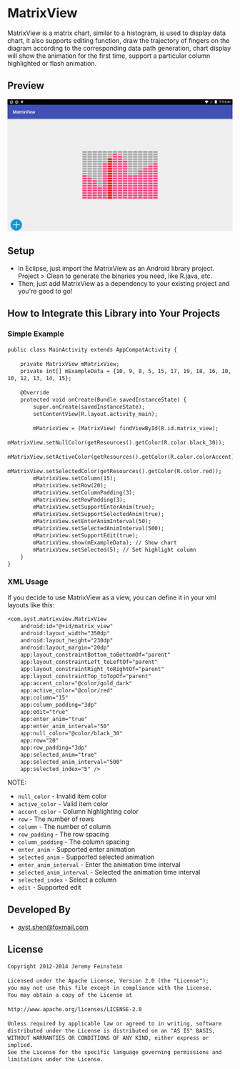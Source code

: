 # MatrixView
MatrixView is a matrix chart, similar to a histogram, is used to display data chart, it also supports editing function, draw the trajectory of fingers on the diagram according to the corresponding data path generation, chart display will show the animation for the first time, support a particular column highlighted or flash animation.

## Preview
![image](screenshots/device-2018-02-26-174120.png)


## Setup
- In Eclipse, just import the MatrixView as an Android library project. Project > Clean to generate the binaries you need, like R.java, etc.
- Then, just add MatrixView as a dependency to your existing project and you're good to go!

## How to Integrate this Library into Your Projects
### Simple Example
```
public class MainActivity extends AppCompatActivity {

    private MatrixView mMatrixView;
    private int[] mExampleData = {10, 9, 8, 5, 15, 17, 19, 18, 16, 10, 10, 12, 13, 14, 15};

    @Override
    protected void onCreate(Bundle savedInstanceState) {
        super.onCreate(savedInstanceState);
        setContentView(R.layout.activity_main);

        mMatrixView = (MatrixView) findViewById(R.id.matrix_view);
        mMatrixView.setNullColor(getResources().getColor(R.color.black_30));
        mMatrixView.setActiveColor(getResources().getColor(R.color.colorAccent));
        mMatrixView.setSelectedColor(getResources().getColor(R.color.red));
        mMatrixView.setColumn(15);
        mMatrixView.setRow(20);
        mMatrixView.setColumnPadding(3);
        mMatrixView.setRowPadding(3);
        mMatrixView.setSupportEnterAnim(true);
        mMatrixView.setSupportSelectedAnim(true);
        mMatrixView.setEnterAnimInterval(50);
        mMatrixView.setSelectedAnimInterval(500);
        mMatrixView.setSupportEdit(true);
        mMatrixView.show(mExampleData); // Show chart
        mMatrixView.setSelected(5); // Set highlight column
    }
}
```

### XML Usage
If you decide to use MatrixView as a view, you can define it in your xml layouts like this:
 
	<com.ayst.matrixview.MatrixView   
        android:id="@+id/matrix_view"  
        android:layout_width="350dp"  
        android:layout_height="230dp"  
        android:layout_margin="20dp"
        app:layout_constraintBottom_toBottomOf="parent"
        app:layout_constraintLeft_toLeftOf="parent"
        app:layout_constraintRight_toRightOf="parent"
        app:layout_constraintTop_toTopOf="parent"
        app:accent_color="@color/gold_dark"
        app:active_color="@color/red"
        app:column="15"
        app:column_padding="3dp"
        app:edit="true"
        app:enter_anim="true"
        app:enter_anim_interval="50"
        app:null_color="@color/black_30"
        app:row="20"
        app:row_padding="3dp"
        app:selected_anim="true"
        app:selected_anim_interval="500"
        app:selected_index="5" />

NOTE:  

* `null_color` - Invalid item color
* `active_color` - Valid item color
* `accent_color` - Column highlighting color
* `row` - The number of rows
* `column` - The number of column
* `row_padding` - The row spacing
* `column_padding` - The column spacing
* `enter_anim` - Supported enter animation
* `selected_anim` - Supported selected animation
* `enter_anim_interval` - Enter the animation time interval
* `selected_anim_interval` - Selected the animation time interval
* `selected_index` - Select a column
* `edit` - Supported edit

## Developed By
* ayst.shen@foxmail.com

## License
	Copyright 2012-2014 Jeremy Feinstein

	Licensed under the Apache License, Version 2.0 (the "License");
	you may not use this file except in compliance with the License.
	You may obtain a copy of the License at

	http://www.apache.org/licenses/LICENSE-2.0

	Unless required by applicable law or agreed to in writing, software
	distributed under the License is distributed on an "AS IS" BASIS,
	WITHOUT WARRANTIES OR CONDITIONS OF ANY KIND, either express or implied.
	See the License for the specific language governing permissions and
	limitations under the License.